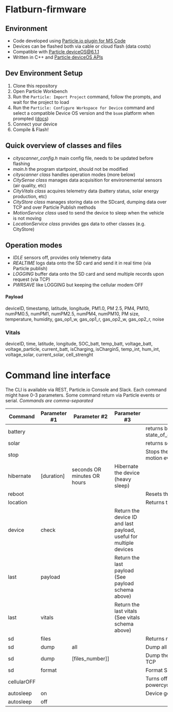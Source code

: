 # Flatburn-firmware

## Environment
- Code developed using [Particle.io plugin for MS Code](https://www.particle.io/workbench/)
- Devices can be flashed both via cable or cloud flash (data costs)
- Compatible with [Particle deviceOS@6.1.1](https://docs.particle.io/reference/device-os/firmware)
- Written in C++ and [Particle deviceOS APIs](https://docs.particle.io/reference/device-os/firmware/)

## Dev Environment Setup

1. Clone this repository
2. Open Particle Workbench
3. Run the `Particle: Import Project` command, follow the prompts, and wait for the project to load
4. Run the `Particle: Configure Workspace for Device` command and select a compatible Device OS version and the `bsom` platform when prompted ([docs](https://docs.particle.io/tutorials/developer-tools/workbench/#cloud-build-and-flash))
5. Connect your device
6. Compile & Flash!

## Quick overview of classes and files
- *cityscanner_config.h* main config file, needs to be updated before flashing
- *main.h* the program startpoint, should not be modified
- *cityscanner class* handles operation modes (more below)
- *CitySense class* manages data acquisition for environemental sensors (air quality, etc)
- *CityVitals class* acquires telemetry data (battery status, solar energy production, etc)
- *CityStore class* manages storing data on the SDcard, dumping data over TCP and over Particle Publish methods
- *MotionService class* used to send the device to sleep when the vehicle is not moving
- *LocationService class* provides gps data to other classes (e.g. CityStore)

## Operation modes
- *IDLE* sensors off, provides only telemetry data
- *REALTIME* logs data onto the SD card and send it in real time (via Particle publish)
- *LOGGING* buffer data onto the SD card and send multiple records upon request (via TCP)
- *PWRSAVE* like LOGGING but keeping the cellular modem OFF


#### Payload

deviceID, timestamp, latitude, longitude, PM1.0, PM 2.5, PM4, PM10, numPM0.5, numPM1, numPM2.5, numPM4, numPM10, PM size, temperature, humidity, gas_op1_w, gas_op1_r, gas_op2_w, gas_op2_r, noise

### Vitals
deviceID, time, latitude, longitude, SOC_batt, temp_batt, voltage_batt, voltage_particle, current_batt, isCharging, isCharginS, temp_int, hum_int, voltage_solar, current_solar, cell_strenght

# Command line interface
The CLI is available via REST, Particle.io Console and Slack. Each command might have 0-3 parameters. Some command return via Particle events or serial. *Commands are comma-separated* 

Command | Parameter #1 | Parameter #2 | Parameter #3 | Description
--------|--------------|--------------|--------------|-------------
battery |              |              |               | returns battery state_of_charge,temperature,voltage,voltage_alt,current,isCharging
solar   |              |              |               | returns solar panel voltage,current 
stop | || |Stops the device (light sleep) for 12hours or until it woken up by a motion even 
hibernate | [duration] | seconds OR minutes OR hours| Hibernate the device (heavy sleep)
reboot  | | | | Resets the device to default
location | | | | Returns the latest known GPS coordinates
device | check | | Return the device ID and last payload, useful for multiple devices
last | payload | | Return the last payload (See payload schema above)
last | vitals | |  Return the last vitals (See vitals schema above)
sd | files | | | Returns n. of files buffered in the SD card
sd | dump | all | | Dump all files queued on the SD to mongoDB via TCP
sd | dump | [files_number]] | | Dump the number of files passed as parameter to mongoDB via TCP
sd | format | | | Format SD card *DO NOT USE*
cellularOFF | | | | Turns off the cellular modem untill the device is manually powercycled 
autosleep | on | | | Device goes to sleep after x minutes of no montion
autosleep | off | | | 


